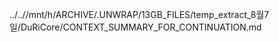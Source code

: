 ../..//mnt/h/ARCHIVE/.UNWRAP/13GB_FILES/temp_extract_8월7일/DuRiCore/CONTEXT_SUMMARY_FOR_CONTINUATION.md